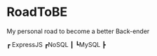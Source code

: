 # RoadToBE
My personal road to become a better Back-ender

┏ ExpressJS  ┏NoSQL
┃            ┗MySQL
┣

